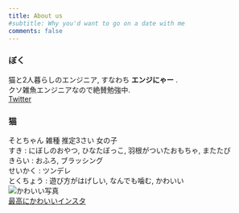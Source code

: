 ```yaml
---
title: About us
#subtitle: Why you'd want to go on a date with me
comments: false
---
```


### ぼく
猫と2人暮らしのエンジニア, すなわち **エンジにゃー** .  
クソ雑魚エンジニアなので絶賛勉強中.  
[Twitter](https://twitter.com/uzimihsr)


### 猫
そとちゃん 雑種 推定3さい 女の子  
すき : にぼしのおやつ, ひなたぼっこ, 羽根がついたおもちゃ, またたび  
きらい : おふろ, ブラッシング  
せいかく : ツンデレ  
とくちょう : 遊び方がはげしい, なんでも噛む, かわいい  
![かわいい写真](/images/sotochan_kawaii.jpg)  
[最高にかわいいインスタ](https://www.instagram.com/uzimihsr/)  
